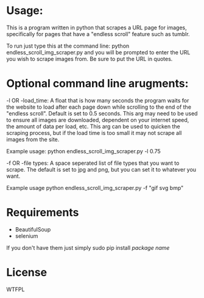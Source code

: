Usage:
===================

This is a program written in python that scrapes a URL page for images, specifically for pages that have a "endless scroll" feature such as tumblr.  

To run just type this at the command line:
python endless_scroll_img_scraper.py
and you will be prompted to enter the URL you wish to scrape images from. Be
sure to put the URL in quotes.

Optional command line arugments: 
================================

-l OR -load_time: A float that is how many seconds the program waits for the website to load after each page down while scrolling to the end of the "endless scroll". Default is set to 0.5 seconds. This arg may need to be used to ensure all images are downloaded, dependent on your internet speed, the amount of data per load, etc. This arg can be used to quicken the scraping process, but if the load time is too small it may not scrape all images from the site. 

Example usage: python endless_scroll_img_scraper.py -l 0.75 

-f OR -file types: A space seperated list of file types that you want to
scrape. The default is set to jpg and png, but you can set it to whatever you
want.

Example usage python endless_scroll_img_scraper.py -f "gif svg bmp"


Requirements
============

* BeautifulSoup
* selenium

If you don't have them just simply
    sudo pip install *package name*

License
=======
WTFPL

